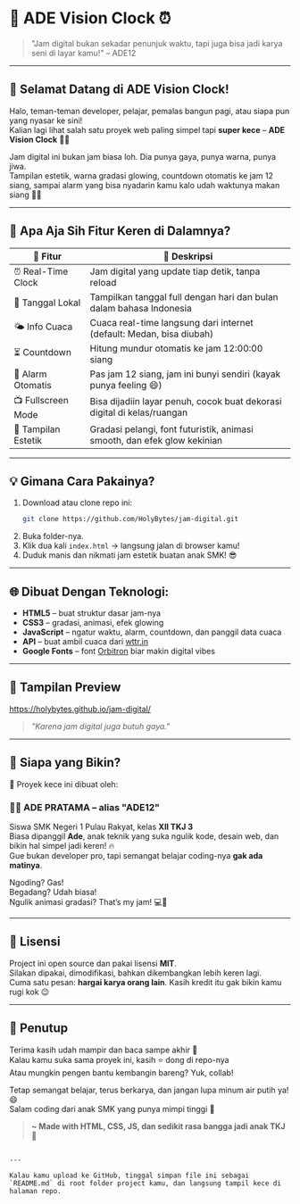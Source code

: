 # 🌈 ADE Vision Clock ⏰

> "Jam digital bukan sekadar penunjuk waktu, tapi juga bisa jadi karya seni di layar kamu!" – ADE12

---

## 👋 Selamat Datang di ADE Vision Clock!

Halo, teman-teman developer, pelajar, pemalas bangun pagi, atau siapa pun yang nyasar ke sini!  
Kalian lagi lihat salah satu proyek web paling simpel tapi **super kece** – **ADE Vision Clock** 🧠💡

Jam digital ini bukan jam biasa loh. Dia punya gaya, punya warna, punya jiwa.  
Tampilan estetik, warna gradasi glowing, countdown otomatis ke jam 12 siang, sampai alarm yang bisa nyadarin kamu kalo udah waktunya makan siang 🍛✨

---

## 🚀 Apa Aja Sih Fitur Keren di Dalamnya?

| 🧩 Fitur              | 💬 Deskripsi                                                                 |
|----------------------|------------------------------------------------------------------------------|
| ⏰ Real-Time Clock    | Jam digital yang update tiap detik, tanpa reload                             |
| 📆 Tanggal Lokal      | Tampilkan tanggal full dengan hari dan bulan dalam bahasa Indonesia          |
| 🌤️ Info Cuaca        | Cuaca real-time langsung dari internet (default: Medan, bisa diubah)         |
| ⏳ Countdown          | Hitung mundur otomatis ke jam 12:00:00 siang                                 |
| 🔔 Alarm Otomatis     | Pas jam 12 siang, jam ini bunyi sendiri (kayak punya feeling 😄)             |
| 📺 Fullscreen Mode   | Bisa dijadiin layar penuh, cocok buat dekorasi digital di kelas/ruangan      |
| 💅 Tampilan Estetik  | Gradasi pelangi, font futuristik, animasi smooth, dan efek glow kekinian     |

---

## 💡 Gimana Cara Pakainya?

1. Download atau clone repo ini:
   ```bash
   git clone https://github.com/HolyBytes/jam-digital.git
   ```
2. Buka folder-nya.
3. Klik dua kali `index.html` → langsung jalan di browser kamu!
4. Duduk manis dan nikmati jam estetik buatan anak SMK! 😎

---

## 🌐 Dibuat Dengan Teknologi:

- **HTML5** – buat struktur dasar jam-nya  
- **CSS3** – gradasi, animasi, efek glowing  
- **JavaScript** – ngatur waktu, alarm, countdown, dan panggil data cuaca  
- **API** – buat ambil cuaca dari [wttr.in](https://wttr.in)  
- **Google Fonts** – font [Orbitron](https://fonts.google.com/specimen/Orbitron) biar makin digital vibes

---

## 🤳 Tampilan Preview

https://holybytes.github.io/jam-digital/


> *"Karena jam digital juga butuh gaya."*

---

## 🤝 Siapa yang Bikin?

🎉 Proyek kece ini dibuat oleh:

### 👨‍💻 ADE PRATAMA – alias "ADE12"  
Siswa SMK Negeri 1 Pulau Rakyat, kelas **XII TKJ 3**  
Biasa dipanggil **Ade**, anak teknik yang suka ngulik kode, desain web, dan bikin hal simpel jadi keren! 🔥  
Gue bukan developer pro, tapi semangat belajar coding-nya **gak ada matinya**.  

Ngoding? Gas!  
Begadang? Udah biasa!  
Ngulik animasi gradasi? That’s my jam! 💻🌈

---

## 📝 Lisensi

Project ini open source dan pakai lisensi **MIT**.  
Silakan dipakai, dimodifikasi, bahkan dikembangkan lebih keren lagi.  
Cuma satu pesan: **hargai karya orang lain**. Kasih kredit itu gak bikin kamu rugi kok 😉

---

## 🌟 Penutup

Terima kasih udah mampir dan baca sampe akhir 🙏  
Kalau kamu suka sama proyek ini, kasih ⭐ dong di repo-nya  
Atau mungkin pengen bantu kembangin bareng? Yuk, collab!

Tetap semangat belajar, terus berkarya, dan jangan lupa minum air putih ya! 😄  
Salam coding dari anak SMK yang punya mimpi tinggi 🚀

> **~ Made with HTML, CSS, JS, dan sedikit rasa bangga jadi anak TKJ 💚**
```

---

Kalau kamu upload ke GitHub, tinggal simpan file ini sebagai `README.md` di root folder project kamu, dan langsung tampil kece di halaman repo.
